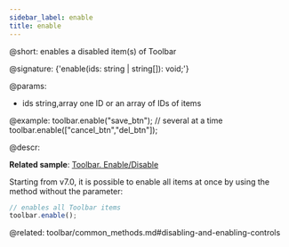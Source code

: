 ```yaml
---
sidebar_label: enable
title: enable
---          
```


@short: enables a disabled item(s) of Toolbar

@signature: {'enable(ids: string | string[]): void;'}

@params:
- ids 		string,array		one ID or an array of IDs of items

@example:
toolbar.enable("save_btn");
// several at a time
toolbar.enable(["cancel_btn","del_btn"]);



@descr:

**Related sample**: [Toolbar. Enable/Disable](https://snippet.dhtmlx.com/ovblenaf)

Starting from v7.0, it is possible to enable all items at once by using the method without the parameter:

~~~js
// enables all Toolbar items
toolbar.enable();
~~~

@related: toolbar/common_methods.md#disabling-and-enabling-controls




